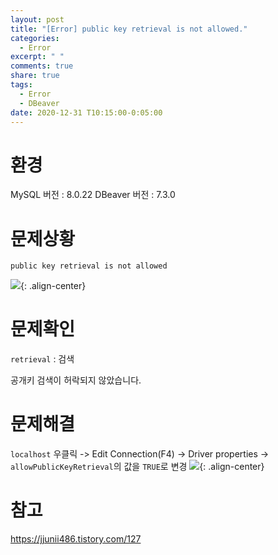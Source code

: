 ```yaml
---
layout: post
title: "[Error] public key retrieval is not allowed."
categories:
  - Error
excerpt: " "
comments: true
share: true
tags:
  - Error
  - DBeaver
date: 2020-12-31 T10:15:00-0:05:00
---
```


# 환경

MySQL 버전 : 8.0.22
DBeaver 버전 : 7.3.0

# 문제상황

```
public key retrieval is not allowed
```

![](https://kimmy100b.github.io/assets/images/error/etc/1-1-1.PNG){: .align-center}

# 문제확인

`retrieval` : 검색

공개키 검색이 허락되지 않았습니다.

# 문제해결

`localhost` 우클릭 -> Edit Connection(F4) -> Driver properties -> `allowPublicKeyRetrieval`의 값을 `TRUE`로 변경
![](https://kimmy100b.github.io/assets/images/error/etc/1-1-2.PNG){: .align-center}

# 참고

<https://jjunii486.tistory.com/127>
